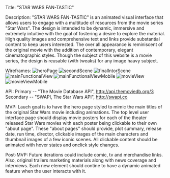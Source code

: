 Title:
"STAR WARS FAN-TASTIC"

Description:
"STAR WARS FAN-TASTIC" is an animated visual interface that allows users to engage with a multitude of resources from the movie series "Star Wars".  The design is intended to be dynamic, immersive and extremely intuitive with the goal of fostering a desire to explore the material.  High quality images and comprehensive text and links provide substantial content to keep users interested.  The over all appearance is reminiscent of the original movie with the addition of contemporary, elegant cinematographic styles.  Though the subject of this website is a movie series, the design is reusable (with tweaks) for any image haavy subject.

Wireframes:
![heroPage](https://i.imgur.com/v6GwCSV.jpg)
![secondScene](https://i.imgur.com/zyivPo2.jpg)
![finalIntorScene](https://i.imgur.com/0H4v7oy.jpg)
![mainFunctionalView](https://i.imgur.com/eh6b4WY.jpg)
![mainFunctionalViewMobile](https://i.imgur.com/8mvahc9.jpg)
![movieView](https://i.imgur.com/wJyNHK3.jpg)
![movieViewMobile](https://i.imgur.com/jgFllv0.jpg)

API:
Primary -- "The Movie Database API", http://api.themoviedb.org/3
Secondary -- "SWAPI, The Star Wars API", http://swapi.co

MVP:
Lauch goal is to have the hero page styled to mimic the main titles of the original Star Wars movie including animations.  The top level user interface page should display movie posters for each of the theater released Star Wars movies with each poster being clickable to their own "about page".  These "about pages" should provide, plot summary, release date, run time, director, clickable images of the main characters and thumbnail images of a few iconic scenes.  All clickable content should be animated with hover states and onclick style changes.

Post-MVP:
Future iterations could include comic, tv and merchandise links.  Also, original trailers marketing materials along with news coverage and interviews.  Each new element should contine to have a dynamic animated feature when the user interacts with it.

